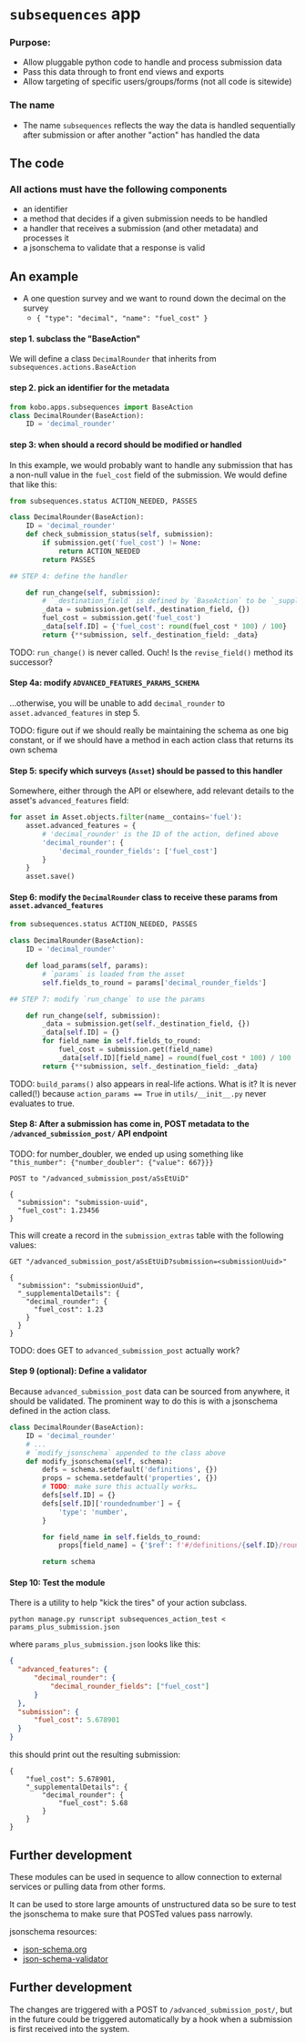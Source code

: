 # `subsequences` app

### Purpose:

* Allow pluggable python code to handle and process submission data
* Pass this data through to front end views and exports
* Allow targeting of specific users/groups/forms (not all code is sitewide)


### The name

* The name `subsequences` reflects the way the data is handled sequentially after submission or after another "action" has handled the data


## The code

### All actions must have the following components

* an identifier
* a method that decides if a given submission needs to be handled
* a handler that receives a submission (and other metadata) and processes it
* a jsonschema to validate that a response is valid

## An example

* A one question survey and we want to round down the decimal on the survey
  * `{
      "type": "decimal",
      "name": "fuel_cost"
    }`

#### step 1. subclass the "BaseAction"

We will define a class `DecimalRounder` that inherits from `subsequences.actions.BaseAction`

#### step 2. pick an identifier for the metadata

```python
from kobo.apps.subsequences import BaseAction
class DecimalRounder(BaseAction):
    ID = 'decimal_rounder'
```

#### step 3: when should a record should be modified or handled

In this example, we would probably want to handle any submission that has a non-null value in the `fuel_cost` field of the submission. We would define that like this:

```python
from subsequences.status ACTION_NEEDED, PASSES

class DecimalRounder(BaseAction):
    ID = 'decimal_rounder'
    def check_submission_status(self, submission):
        if submission.get('fuel_cost') != None:
            return ACTION_NEEDED
        return PASSES

## STEP 4: define the handler

    def run_change(self, submission):
        # `_destination_field` is defined by `BaseAction` to be `_supplementalDetails`
        _data = submission.get(self._destination_field, {})
        fuel_cost = submission.get('fuel_cost')
        _data[self.ID] = {'fuel_cost': round(fuel_cost * 100) / 100}
        return {**submission, self._destination_field: _data}

```

TODO: `run_change()` is never called. Ouch! Is the `revise_field()` method its successor?

#### Step 4a: modify `ADVANCED_FEATURES_PARAMS_SCHEMA`

…otherwise, you will be unable to add `decimal_rounder` to `asset.advanced_features` in step 5.

TODO: figure out if we should really be maintaining the schema as one big constant, or if we should have a method in each action class that returns its own schema

#### Step 5: specify which surveys (`Asset`) should be passed to this handler

Somewhere, either through the API or elsewhere, add relevant details to the asset's `advanced_features` field:

```python
for asset in Asset.objects.filter(name__contains='fuel'):
    asset.advanced_features = {
        # 'decimal_rounder' is the ID of the action, defined above
        'decimal_rounder': {
            'decimal_rounder_fields': ['fuel_cost']
        }
    }
    asset.save()
```

#### Step 6: modify the `DecimalRounder` class to receive these params from `asset.advanced_features`

```python
from subsequences.status ACTION_NEEDED, PASSES

class DecimalRounder(BaseAction):
    ID = 'decimal_rounder'

    def load_params(self, params):
        # `params` is loaded from the asset
        self.fields_to_round = params['decimal_rounder_fields']

## STEP 7: modify `run_change` to use the params

    def run_change(self, submission):
        _data = submission.get(self._destination_field, {})
        _data[self.ID] = {}
        for field_name in self.fields_to_round:
            fuel_cost = submission.get(field_name)
            _data[self.ID][field_name] = round(fuel_cost * 100) / 100
        return {**submission, self._destination_field: _data}
```

TODO: `build_params()` also appears in real-life actions. What is it? It is never called(!) because
`action_params == True` in `utils/__init__.py` never evaluates to true.

#### Step 8: After a submission has come in, POST metadata to the `/advanced_submission_post/` API endpoint

TODO: for number_doubler, we ended up using something like `"this_number": {"number_doubler": {"value": 667}}}`

```
POST to "/advanced_submission_post/aSsEtUiD"

{
  "submission": "submission-uuid",
  "fuel_cost": 1.23456
}
```

This will create a record in the `submission_extras` table with the following values:

```
GET "/advanced_submission_post/aSsEtUiD?submission=<submissionUuid>"

{
  "submission": "submissionUuid",
  "_supplementalDetails": {
    "decimal_rounder": {
      "fuel_cost": 1.23
    }
  }
}
```

TODO: does GET to `advanced_submission_post` actually work?

#### Step 9 (optional): Define a validator

Because `advanced_submission_post` data can be sourced from anywhere, it should be validated. The prominent way to do this is with a jsonschema defined in the action class.

```python
class DecimalRounder(BaseAction):
    ID = 'decimal_rounder'
    # ...
    # `modify_jsonschema` appended to the class above
    def modify_jsonschema(self, schema):
        defs = schema.setdefault('definitions', {})
        props = schema.setdefault('properties', {})
        # TODO: make sure this actually works…
        defs[self.ID] = {}
        defs[self.ID]['roundednumber'] = {
            'type': 'number',
        }

        for field_name in self.fields_to_round:
            props[field_name] = {'$ref': f'#/definitions/{self.ID}/roundednumber'}

        return schema
```

#### Step 10: Test the module

There is a utility to help "kick the tires" of your action subclass.

`python manage.py runscript subsequences_action_test < params_plus_submission.json`

where `params_plus_submission.json` looks like this:

```json
{
  "advanced_features": {
      "decimal_rounder": {
          "decimal_rounder_fields": ["fuel_cost"]
      }
  },
  "submission": {
      "fuel_cost": 5.678901
  }
}
```

this should print out the resulting submission:

```
{
    "fuel_cost": 5.678901,
    "_supplementalDetails": {
        "decimal_rounder": {
            "fuel_cost": 5.68
        }
    }
}
```

## Further development

These modules can be used in sequence to allow connection to external services or pulling data from other forms.

It can be used to store large amounts of unstructured data so be sure to test the jsonschema to make sure that POSTed values pass narrowly.

jsonschema resources:
* [json-schema.org](https://json-schema.org/)
* [json-schema-validator](https://www.jsonschemavalidator.net/)

## Further development

The changes are triggered with a POST to `/advanced_submission_post/`, but in the future could be triggered automatically by a hook when a submission is first received into the system.
